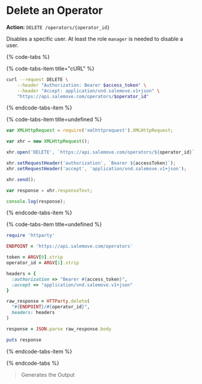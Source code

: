 # Delete an Operator

**Action:** `DELETE /operators/{operator_id}`

Disables a specific user. At least the role `manager` is needed to disable a
user.

{% code-tabs %}

{% code-tabs-item title="cURL" %}

```bash
curl --request DELETE \
    --header "Authorization: Bearer $access_token" \
    --header "Accept: application/vnd.salemove.v1+json" \
    "https://api.salemove.com/operators/$operator_id"
```

{% endcode-tabs-item %}

{% code-tabs-item title=undefined %}

```javascript
var XMLHttpRequest = require('xmlhttprequest').XMLHttpRequest;

var xhr = new XMLHttpRequest();

xhr.open('DELETE', `https://api.salemove.com/operators/${operator_id}`, false);

xhr.setRequestHeader('authorization', `Bearer ${accessToken}`);
xhr.setRequestHeader('accept', 'application/vnd.salemove.v1+json');

xhr.send();

var response = xhr.responseText;

console.log(response);
```

{% endcode-tabs-item %}

{% code-tabs-item title=undefined %}

```ruby
require 'httparty'

ENDPOINT = 'https://api.salemove.com/operators'

token = ARGV[0].strip
operator_id = ARGV[1].strip

headers = {
  :authorization => "Bearer #{access_token}",
  :accept => "application/vnd.salemove.v1+json"
}

raw_response = HTTParty.delete(
  "#{ENDPOINT}/#{operator_id}",
  headers: headers
)

response = JSON.parse raw_response.body

puts response
```

{% endcode-tabs-item %}

{% endcode-tabs %}

> Generates the Output

```json

```
